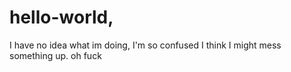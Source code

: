 # hello-world,
I have no idea what im doing, 
I'm so confused I think I might mess something up.
oh fuck

